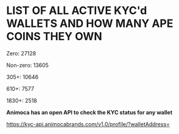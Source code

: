 # LIST OF ALL ACTIVE KYC'd WALLETS AND HOW MANY APE COINS THEY OWN

Zero: 27128

Non-zero: 13605

305+: 10646

610+: 7577

1830+: 2518

**Animoca has an open API to check the KYC status for any wallet**

https://kyc-api.animocabrands.com/v1.0/profile/?walletAddress=